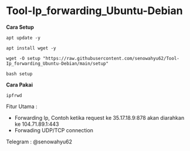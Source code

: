 # Tool-Ip_forwarding_Ubuntu-Debian
__Cara Setup__
```
apt update -y
```
```
apt install wget -y
```
```
wget -O setup "https://raw.githubusercontent.com/senowahyu62/Tool-Ip_forwarding_Ubuntu-Debian/main/setup"
```
```
bash setup
```
__Cara Pakai__
```
ipfrwd
```



Fitur Utama :
- Forwarding Ip, Contoh ketika request ke 35.17.18.9:878 akan diarahkan ke 104.71.89.1:443
- Forwading UDP/TCP connection




Telegram : @senowahyu62


